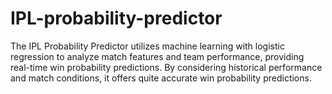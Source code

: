 # IPL-probability-predictor
 The IPL Probability Predictor utilizes machine learning with logistic regression to analyze match features and team performance, providing real-time win probability predictions. By considering historical performance and match conditions, it offers quite accurate win probability predictions.
